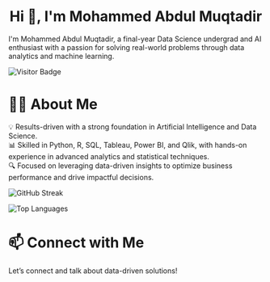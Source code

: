 <h1 align="center">Hi 👋, I'm Mohammed Abdul Muqtadir</h1>
I'm Mohammed Abdul Muqtadir, a final-year Data Science undergrad and AI enthusiast with a passion for solving real-world problems through data analytics and machine learning.   

![Visitor Badge](https://komarev.com/ghpvc/?username=Muqtadir27)   


# 👨‍💻 About Me
💡 Results-driven with a strong foundation in Artificial Intelligence and Data Science.    
📊 Skilled in Python, R, SQL, Tableau, Power BI, and Qlik, with hands-on experience in advanced analytics and statistical techniques.   
🔍 Focused on leveraging data-driven insights to optimize business performance and drive impactful decisions.   



![GitHub Streak](https://github-readme-streak-stats.herokuapp.com/?user=Muqtadir27&theme=radical)


![Top Languages](https://github-readme-stats.vercel.app/api/top-langs/?username=Muqtadir27&layout=compact&theme=radical)   






# 📫 Connect with Me

Let’s connect and talk about data-driven solutions!     

